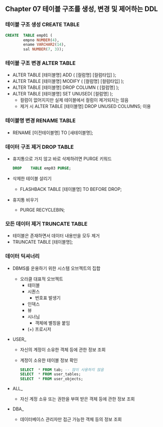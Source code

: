 ## Chapter 07 테이블 구조를 생성, 변경 및 제어하는 DDL

### 테이블 구조 생성 CREATE TABLE

```sql
CREATE  TABLE emp01 (
        empno NUMBER(4),
        ename VARCHAR2(14),
        sal NUMBER(7, 3));
```

### 테이블 구조 변경 ALTER TABLE

- ALTER TABLE [테이블명] ADD ( [컬럼명] [컬럼타입] );
- ALTER TABLE [테이블명] MODIFY ( [컬럼명] [컬럼타입] );
- ALTER TABLE [테이블명] DROP COLUMN ( [컬럼명] );
- ALTER TABLE [테이블명] SET UNUSED( [컬럼명] );
    - 컬럼이 없어지지만 실제 테이블에서 컬럼이 제거되지는 않음
    - 제거 시 ALTER TABLE [테이블명] DROP UNUSED COLUMNS; 이용

### 테이블명 변경 RENAME TABLE

- RENAME [이전테이블명] TO [새테이블명];

### 데이터 구조 제거 DROP TABLE

- 휴지통으로 가지 않고 바로 삭제하려면 PURGE 키워드

  ```sql
  DROP    TABLE emp03 PURGE;
  ```

- 삭제한 테이블 살리기
    - FLASHBACK TABLE [테이블명] TO BEFORE DROP;
- 휴지통 비우기
    - PURGE RECYCLEBIN;

### 모든 데이터 제거 TRUNCATE TABLE

- 테이블은 존재하면서 데이터 내용만을 모두 제거
- TRUNCATE TABLE [테이블명];

### 데이터 딕셔너리

- DBMS를 운용하기 위한 시스템 오브젝트의 집합
    - 오라클 대표적 오브젝트
        - 테이블
        - 시퀀스
            - 번호표 발생기
        - 인덱스
        - 뷰
        - 시너님
            - 객체에 별칭을 붙임
        - (+) 프로시저
- USER_
    - 자신의 계정이 소유한 객체 등에 관한 정보 조회
    - 계정이 소유한 테이블 정보 확인
        
        ```sql
        SELECT  * FROM tab; -- 많이 사용하지 않음
        SELECT  * FROM user_tables;
        SELECT  * FROM user_objects;
        ```
        
- ALL_
    - 자신 계정 소유 또는 권한을 부여 받은 객체 등에 관한 정보 조회
- DBA_
    - 데이터베이스 관리자만 접근 가능한 객체 등의 정보 조회